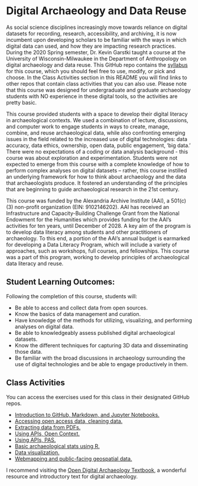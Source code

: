 # Digital Archaeology and Data Reuse

As social science disciplines increasingly move towards reliance on digital datasets for recording, research, accessibility, and archiving, it is now incumbent upon developing scholars to be familiar with the ways in which digital data can used, and how they are impacting research practices. During the 2020 Spring semester, Dr. Kevin Garstki taught a course at the University of Wisconsin-Milwaukee in the Department of Anthropology on digital archaeology and data reuse. This GitHub repo contains the [syllabus](https://github.com/kgarstki/Introduction-Digital-Archaeology-Course/blob/b7f1fc1751858fcaac91ca8a32cb1e90b9c4266b/Digital%20Arch%20Data%20Reuse%20Syllabus_Garstki.pdf) for this course, which you should feel free to use, modify, or pick and choose. In the Class Activities section in this README you will find links to other repos that contain class activities that you can also use. Please note that this course was designed for undergraduate and graduate archaeology students with NO experience in these digital tools, so the activities are pretty basic. 

This course provided students with a space to develop their digital literacy in archaeological contexts. We used a combination of lecture, discussions, and computer work to engage students in ways to create, manage, combine, and reuse archaeological data, while also confronting emerging issues in the field related to the increased use of digital technologies: data accuracy, data ethics, ownership, open data, public engagement, ‘big data.’ There were no expectations of a coding or data analysis background - this course was about exploration and experimentation. Students were not expected to emerge from this course with a complete knowledge of how to perform complex analyses on digital datasets – rather, this course instilled an underlying framework for how to think about archaeology and the data that archaeologists produce. It fostered an understanding of the principles that are beginning to guide archaeological research in the 21st century. 

This course was funded by the Alexandria Archive Institute (AAI), a 501(c)(3) non-profit organization (EIN: 9102146202). AAI has received an Infrastructure and Capacity-Building Challenge Grant from the National Endowment for the Humanities which provides funding for the AAI’s activities for ten years, until December of 2028. A key aim of the program is to develop data literacy among students and other practitioners of archaeology. To this end, a portion of the AAI’s annual budget is earmarked for developing a Data Literacy Program, which will include a variety of approaches, such as workshops, full courses, and fellowships. This course was a part of this program, working to develop principles of archaeological data literacy and reuse.

## Student Learning Outcomes:
Following the completion of this course, students will:
- Be able to access and collect data from open sources.
- Know the basics of data management and curation.
- Have knowledge of the methods for utilizing, visualizing, and performing analyses on digital data.
- Be able to knowledgeably assess published digital archaeological datasets.
- Know the different techniques for capturing 3D data and disseminating those data.
- Be familiar with the broad discussions in archaeology surrounding the use of digital technologies and be able to engage productively in them.

## Class Activities
You can access the exercises used for this class in their designated GitHub repos. 
- [Introduction to GitHub, Markdown, and Jupyter Notebooks.](https://github.com/kgarstki/ANTH-641_Week-2-Exercises) 
- [Accessing open access data, cleaning data.](https://github.com/kgarstki/ANTH-641_Week-4-Exercises)
- [Extracting data from PDFs.](https://github.com/kgarstki/ANTH-641_Week-6_Exercise-1)
- [Using APIs, Open Context.](https://github.com/kgarstki/open-context-jupyter)
- [Using APIs, PAS.](https://github.com/kgarstki/notebooks-archdata)
- [Basic archaeological stats using R.](https://github.com/kgarstki/ANTH-641_Stats-with-R)
- [Data visualization.](https://github.com/kgarstki/ANTH-641-Week-9)
- [Webmapping and public-facing geospatial data.](https://github.com/kgarstki/ANTH_641-Week-10)

I recommend visiting the [Open Digital Archaeology Textbook](https://o-date.github.io/draft/book/), a wonderful resource and introductory text for digital archaeology. 
